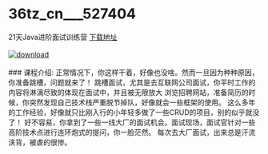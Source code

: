 # 36tz_cn___527404
21天Java进阶面试训练营
[下载地址](http://www.36tz.cn/article/527404 "下载地址")
<br/></br>[![download](http://36tz.cn/muke_img/2019_09_356-57.jpg "下载地址")](http://www.36tz.cn/article/527404 "下载地址")
<br/></br>### 课程介绍:
正常情况下，你这样干着，好像也没啥。然而一旦因为种种原因，你准备跳槽，问题就来了！
跳槽面试，尤其是去互联网公司面试，你平时工作的内容将淋漓尽致的体现在面试中，并且被无限放大
浏览招聘网站，准备简历的时候，你突然发现自己技术栈严重脱节掉队，好像就会一些框架的使用。
这么多年的工作经验，好像就只比刚入行的小年轻多做了一些CRUD的项目，别的似乎就没了！
好不容易，你拿到了一些一线大厂的面试机会。面试现场，面试官针对一些高阶技术点进行连环炮式的提问，你一脸茫然。
每次去大厂面试，出来总是汗流浃背，被虐的很惨。


